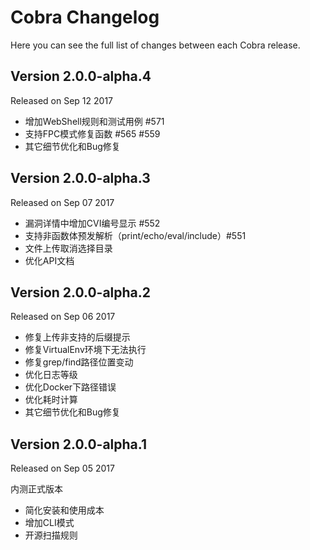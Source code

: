 Cobra Changelog
===============

Here you can see the full list of changes between each Cobra release.

Version 2.0.0-alpha.4
---------------------

Released on Sep 12 2017

- 增加WebShell规则和测试用例 #571
- 支持FPC模式修复函数 #565 #559
- 其它细节优化和Bug修复

Version 2.0.0-alpha.3
---------------------

Released on Sep 07 2017

- 漏洞详情中增加CVI编号显示 #552
- 支持非函数体预发解析（print/echo/eval/include）#551
- 文件上传取消选择目录
- 优化API文档

Version 2.0.0-alpha.2
---------------------

Released on Sep 06 2017

- 修复上传非支持的后缀提示
- 修复VirtualEnv环境下无法执行
- 修复grep/find路径位置变动
- 优化日志等级
- 优化Docker下路径错误
- 优化耗时计算
- 其它细节优化和Bug修复

Version 2.0.0-alpha.1
---------------------

Released on Sep 05 2017

内测正式版本

- 简化安装和使用成本
- 增加CLI模式
- 开源扫描规则
